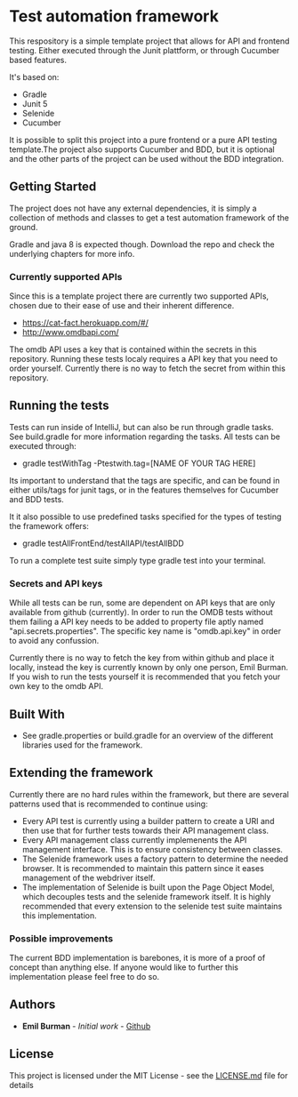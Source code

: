# Test automation framework
This respository is a simple template project that allows for API and frontend testing. Either executed through the Junit plattform, or through Cucumber based features.

It's based on:
 - Gradle 
 - Junit 5 
 - Selenide
 - Cucumber
  
It is possible to split this project into a pure frontend or a pure API testing template.The project also supports Cucumber and BDD, but it is optional and the other parts of the project can be used without the BDD integration.

## Getting Started
The project does not have any external dependencies, it is simply a collection of methods and classes to get a test automation framework of the ground. 

Gradle and java 8 is expected though. Download the repo and check the underlying chapters for more info.

### Currently supported APIs
Since this is a template project there are currently two supported APIs, chosen due to their ease of use and their inherent difference.
- https://cat-fact.herokuapp.com/#/
- http://www.omdbapi.com/

The omdb API uses a key that is contained within the secrets in this repository. Running these tests localy requires a API key that you need to order yourself. Currently there is no way to fetch the secret from within this repository.

## Running the tests

Tests can run inside of IntelliJ, but can also be run through gradle tasks. See build.gradle for more information regarding the tasks.
All tests can be executed through:
- gradle testWithTag -Ptestwith.tag=[NAME OF YOUR TAG HERE]

Its important to understand that the tags are specific, and can be found in either utils/tags for junit tags, or in the features themselves for Cucumber and BDD tests.

It it also possible to use predefined tasks specified for the types of testing the framework offers:
- gradle testAllFrontEnd/testAllAPI/testAllBDD

To run a complete test suite simply type gradle test into your terminal.

### Secrets and API keys

While all tests can be run, some are dependent on API keys that are only available from github (currently). In order to run the OMDB tests without them failing a API key needs to be added to property file aptly named "api.secrets.properties". The specific key name is "omdb.api.key" in order to avoid any confussion.

Currently there is no way to fetch the key from within github and place it locally, instead the key is currently known by only one person, Emil Burman. If you wish to run the tests yourself it is recommended that you fetch your own key to the omdb API.

## Built With

* See gradle.properties or build.gradle for an overview of the different libraries used for the framework.

## Extending the framework
Currently there are no hard rules within the framework, but there are several patterns used that is recommended to continue using:
- Every API test is currently using a builder pattern to create a URI and then use that for further tests towards their API management class.
- Every API management class currently implemenents the API management interface. This is to ensure consistency between classes.
- The Selenide framework uses a factory pattern to determine the needed browser. It is recommended to maintain this pattern since it eases management of the webdriver itself.
- The implementation of Selenide is built upon the Page Object Model, which decouples tests and the selenide framework itself. It is highly recommended that every extension to the selenide test suite maintains this implementation.

### Possible improvements
The current BDD implementation is barebones, it is more of a proof of concept than anything else. If anyone would like to further this implementation please feel free to do so. 


## Authors

* **Emil Burman** - *Initial work* - [Github](https://github.com/EmilBurman)

## License

This project is licensed under the MIT License - see the [LICENSE.md](LICENSE.md) file for details

